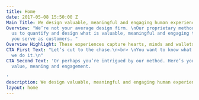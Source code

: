 ```yaml
---
title: Home
date: 2017-05-08 15:50:00 Z
Main Title: We design valuable, meaningful and engaging human experiences
Overview: "We’re not your average design firm. \nOur proprietary methodology enables
  us to quantify and design what is valuable, meaningful and engaging to the people
  you serve as customers. "
Overview Highlight: These experiences capture hearts, minds and wallets.
CTA First Text: "Let’s cut to the chase.\n<br> \nYou want to know what we do and how
  we do it.\n"
CTA Second Text: 'Or perhaps you’re intrigued by our method. Here’s your intro to
  value, meaning and engagement.

'
description: We design valuable, meaningful and engaging human experiences.
layout: home
---
```


